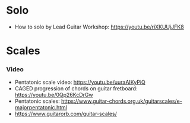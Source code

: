 # Solo
- How to solo by Lead Guitar Workshop: https://youtu.be/riXKUUjJFK8

# Scales
### Video
- Pentatonic scale video: https://youtu.be/uuraAIKyPiQ
- CAGED progression of chords on guitar fretboard: https://youtu.be/0Qp26KcDrGw
- Pentatonic scales: https://www.guitar-chords.org.uk/guitarscales/e-majorpentatonic.html
- https://www.guitarorb.com/guitar-scales/
